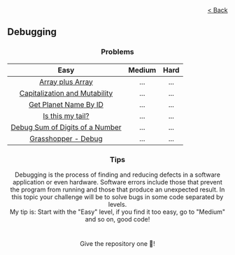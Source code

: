 <p align="right">
  <a href="../../../README.md">< Back</a>
</p>

<h2>Debugging</h2>

<h3 align="center">Problems</h3>

<div align="center">

| Easy 	| Medium 	| Hard 	|
|:---:	|:---:	|:---:	|
| [Array plus Array](./array-plus-array/problem.md)	| ...	| ... |
| [Capitalization and Mutability](./capitalization-and-mutability/problem.md)	| ...	| ...	|
| [Get Planet Name By ID](./get-planet-name-by-id/problem.md) | ... | ... |
| [Is this my tail?](./is-this-my-tail/problem.md) | ... | ... |
| [Debug Sum of Digits of a Number](./debug-sum-of-digits-of-a-number/problem.md) | ... | ... |
| [Grasshopper - Debug](./grasshopper-debug/problem.md) | ... | ... |

</div>

<h3 align="center">Tips</h3>

<p align="center">Debugging is the process of finding and reducing defects in a software application or even hardware. Software errors include those that prevent the program from running and those that produce an unexpected result. In this topic your challenge will be to solve bugs in some code separated by levels.
<br>
My tip is: Start with the "Easy" level, if you find it too easy, go to "Medium" and so on, good code!</p>

#

<p align="center">Give the repository one 🌟!<p>
